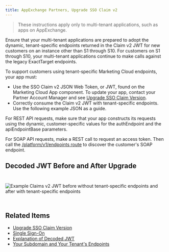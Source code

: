 ```yaml
---
title: AppExchange Partners, Upgrade SSO Claim v2
---
```


> These instructions apply only to multi-tenant applications, such as apps on AppExchange.

Ensure that your multi-tenant applications are prepared to adopt the dynamic, tenant-specific endpoints returned in the Claim v2 JWT for new customers on an instance other than S1 through S10. For customers on S1 through S10, your multi-tenant applications continue to make calls against the legacy ExactTarget endpoints.

To support customers using tenant-specific Marketing Cloud endpoints, your app must:
* Use the SSO Claim v2 JSON Web Token, or JWT, found on the Marketing Cloud App component. To update your app, contact your Partner Account Manager and see [Upgrade SSO Claim Version](upgrade-sso.htm).
* Correctly consume the Claim v2 JWT with tenant-specific endpoints. Use the following example JSON as a guide.

For REST API requests, make sure that your app constructs its requests using the dynamic, customer-specific values for the authEndpoint and the apiEndpointBase parameters.

For SOAP API requests, make a REST call to request an access token. Then call the [/platform/v1/endpoints route](https://developer.salesforce.com/docs/atlas.en-us.noversion.mc-apis.meta/mc-apis/getendpoint.htm) to discover the customer's SOAP endpoint.

## Decoded JWT Before and After Upgrade
<img src="images/Claimsv2JWT_sidebyside_Oct2018Release_10-31.png" alt="Example Claims v2 JWT before without tenant-specific endpoints and after with tenant-specific endpoints" class="img-responsive" style="margin: 25px 0;" />

## Related Items
* [Upgrade SSO Claim Version](upgrade-sso.htm)
* [Single Sign-On](single-sign-on.htm)
* [Explanation of Decoded JWT](explanation-decoded-jwt.htm)
* [Your Subdomain and Your Tenant's Endpoints](https://developer.salesforce.com/docs/atlas.en-us.mc-apis.meta/mc-apis/your-subdomain-tenant-specific-endpoints.htm)
